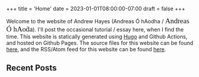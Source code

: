 +++
title = 'Home'
date = 2023-01-01T08:00:00-07:00
draft = false
+++

Welcome to the website of Andrew Hayes (Andreas Ó hAodha / <span style="font-family: 'Gadelica'; font-size: 14.5pt; font-weight: 10;">Andreas Ó hAoḋa</span>).
I'll post the occasional tutorial / essay here, when I find the time.
This website is statically generated using [Hugo](https://gohugo.io/) and Github Actions, and hosted on Github Pages.
The source files for this website can be found [here](https://github.com/0hAodha/0hAodha.github.io), and the
RSS/Atom feed for this website can be found [here](https://0haodha.github.io/index.xml).

## Recent Posts
